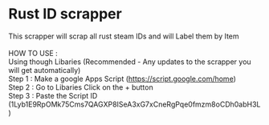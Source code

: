 # Rust ID scrapper
This scrapper will scrap all rust steam IDs and will Label them by Item<br/>
<br/>
HOW TO USE :<br/>
Using though Libaries (Recommended - Any updates to the scrapper you will get automatically)<br/>
  Step 1 : Make a google Apps Script (https://script.google.com/home)<br/>
  Step 2 : Go to Libaries Click on the + button <br/>
  Step 3 : Paste the Script ID (1Lyb1E9RpOMk75Cms7QAGXP8ISeA3xG7xCneRgPqe0fmzm8oCDh0abH3L)<br/>
